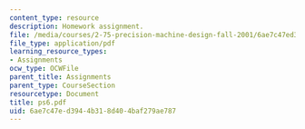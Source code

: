 ```yaml
---
content_type: resource
description: Homework assignment.
file: /media/courses/2-75-precision-machine-design-fall-2001/6ae7c47ed3944b318d404baf279ae787_ps6.pdf
file_type: application/pdf
learning_resource_types:
- Assignments
ocw_type: OCWFile
parent_title: Assignments
parent_type: CourseSection
resourcetype: Document
title: ps6.pdf
uid: 6ae7c47e-d394-4b31-8d40-4baf279ae787
---
```

